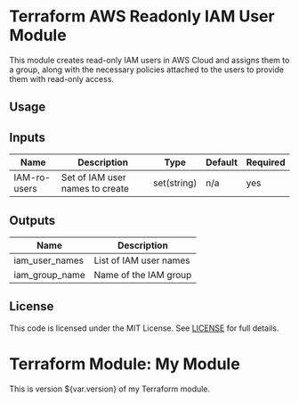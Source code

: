 # Terraform AWS Readonly IAM User Module

This module creates read-only IAM users in AWS Cloud and assigns them to a group, along with the necessary policies attached to the users to provide them with read-only access.

## Usage


## Inputs

| Name          | Description                              | Type          | Default | Required |
|---------------|------------------------------------------|---------------|---------|----------|
| IAM-ro-users  | Set of IAM user names to create          | set(string)    | n/a     | yes      |

## Outputs

| Name             | Description                     |
|------------------|---------------------------------|
| iam_user_names   | List of IAM user names           |
| iam_group_name   | Name of the IAM group            |

## License

This code is licensed under the MIT License. See [LICENSE](LICENSE) for full details.

# Terraform Module: My Module

This is version ${var.version} of my Terraform module.